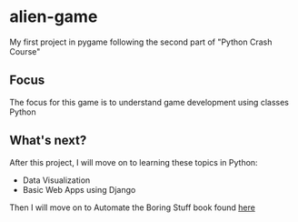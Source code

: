 # alien-game
My first project in pygame following the second part of "Python Crash Course"

## Focus
The focus for this game is to understand game development using classes Python

## What's next?
After this project, I will move on to learning these topics in Python:
- Data Visualization
- Basic Web Apps using Django

Then I will move on to Automate the Boring Stuff book found [here](https://automatetheboringstuff.com/) 
